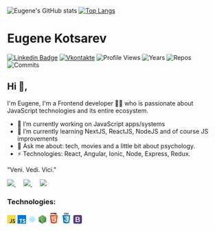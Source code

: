 

![Eugene's GitHub stats](https://github-readme-stats.vercel.app/api?username=ereburg&count_private=true&show_icons=true&custom_title=Github%20Status&title_color=333&text_color=777)
[![Top Langs](https://github-readme-stats.vercel.app/api/top-langs/?username=ereburg&layout=compact&title_color=333&text_color=777)](https://github.com/ereburg/ereburg)

# Eugene Kotsarev
[![Linkedin Badge](https://img.shields.io/badge/-ereburg-blue?style=flat-square&logo=Linkedin&logoColor=white&link=https://www.linkedin.com/in/ereburg/)](https://www.linkedin.com/in/ereburg/)
[![Vkontakte](https://img.shields.io/badge/-Vkontakte-003f5c?style=flat-square&logo=Vk&logoColor=white&link=https://vk.com/ereburg)](https://vk.com/ereburg)
![Profile Views](https://badges.pufler.dev/visits/ereburg/ereburg?style=flat-square&color=blue&logo=github)
![Years](https://badges.pufler.dev/years/ereburg?style=flat-square&color=black&logo=github&a=0)
![Repos](https://badges.pufler.dev/repos/ereburg?style=flat-square&color=black&logo=github&a=0)
![Commits](https://badges.pufler.dev/commits/monthly/ereburg?style=flat-square&color=black&logo=github&a=0)

[comment]: <> (![Profile Views]&#40;https://komarev.com/ghpvc/?username=ereburg&#41;)

## Hi 👋,
I'm Eugene, I'm a Frontend developer 👨‍💻 who is passionate about JavaScript technologies and its entire ecosystem.

- 🔭 I’m currently working on JavaScript apps/systems
- 🌱 I’m currently learning NextJS, ReactJS, NodeJS and of course JS improvements
- 💬 Ask me about: tech, movies and a little bit about psychology.
-  ⚡ Technologies: React, Angular, Ionic, Node, Express, Redux.

"Veni. Vedi. Vici."

<p>
  <a href= "https://instagram.com/ereburg">
    <img src="https://img.icons8.com/ios-glyphs/256/808080/instagram-new.svg" width="28px"/>
  </a>
  &emsp;
  <a href="https://buymeacoffee.com/ereburg">
    <img src="https://img.icons8.com/ios-glyphs/256/808080/coffee.png" width="30px"/>
  </a>
  &emsp;
  <a href="https://linkedin.com/in/julianpufler">
    <img src="https://img.icons8.com/ios-filled/256/808080/linkedin.svg" width="26px"/>
  </a>
</p>

### Technologies:
<code><img height="20" src="https://raw.githubusercontent.com/github/explore/80688e429a7d4ef2fca1e82350fe8e3517d3494d/topics/javascript/javascript.png"></code>
<code><img height="20" src="https://raw.githubusercontent.com/github/explore/80688e429a7d4ef2fca1e82350fe8e3517d3494d/topics/typescript/typescript.png"></code>
<code><img height="20" src="https://raw.githubusercontent.com/github/explore/80688e429a7d4ef2fca1e82350fe8e3517d3494d/topics/react/react.png"></code>
<code><img height="20" src="https://raw.githubusercontent.com/github/explore/80688e429a7d4ef2fca1e82350fe8e3517d3494d/topics/nodejs/nodejs.png"></code>
<code><img height="25" src="https://raw.githubusercontent.com/github/explore/80688e429a7d4ef2fca1e82350fe8e3517d3494d/topics/html/html.png"></code>
<code><img height="25" src="https://raw.githubusercontent.com/github/explore/80688e429a7d4ef2fca1e82350fe8e3517d3494d/topics/css/css.png"></code>
<code><img height="20" src="https://raw.githubusercontent.com/github/explore/80688e429a7d4ef2fca1e82350fe8e3517d3494d/topics/bootstrap/bootstrap.png"></code>
